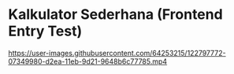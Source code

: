 # Kalkulator Sederhana (Frontend Entry Test)

https://user-images.githubusercontent.com/64253215/122797772-07349980-d2ea-11eb-9d21-9648b6c77785.mp4
